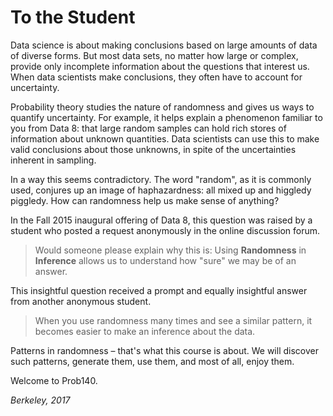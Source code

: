 
# To the  Student #

Data science is about making conclusions based on large amounts of data of diverse forms. But most data sets, no matter how large or complex, provide only incomplete information about the questions that interest us. When data scientists make conclusions, they often have to account for uncertainty.

Probability theory studies the nature of randomness and gives us ways to quantify uncertainty. For example, it helps explain a phenomenon familiar to you from Data 8: that large random samples can hold rich stores of information about unknown quantities. Data scientists can use this to make valid conclusions about those unknowns, in spite of the uncertainties inherent in sampling.

In a way this seems contradictory. The word "random", as it is commonly used, conjures up an image of haphazardness: all mixed up and higgledy piggledy. How can randomness help us make sense of anything?

In the Fall 2015 inaugural offering of Data 8, this question was raised by a student who posted a request anonymously in the online discussion forum.

> Would someone please explain why this is: Using **Randomness** in **Inference** allows us to understand how "sure" we may be of an answer.

This insightful question received a prompt and equally insightful answer from another anonymous student.

> When you use randomness many times and see a similar pattern, it becomes easier to make an inference about the data.

Patterns in randomness – that's what this course is about. We will discover such patterns, generate them, use them, and most of all, enjoy them.

Welcome to Prob140.

*Berkeley, 2017*

